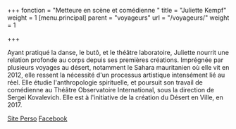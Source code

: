+++
fonction = "Metteure en scène et comédienne "
title = "Juliette Kempf"
weight = 1
[menu.principal]
parent = "voyageurs"
url = "/voyageurs/"
weight = 1

+++


Ayant pratiqué la danse, le butô, et le théâtre laboratoire, Juliette nourrit une relation profonde au corps depuis ses premières créations. Imprégnée par plusieurs voyages au désert, notamment le Sahara mauritanien où elle vit en 2012, elle ressent la nécessité d'un processus artistique intensément lié au réel. Elle étudie l'anthropologie spirituelle, et poursuit son travail de comédienne au Théâtre Observatoire International, sous la direction de Sergei Kovalevich. Elle est à l'initiative de la création du Désert en Ville, en 2017.

[Site Perso](static/dl/blabla.pdf) [Facebook](static/dl/blabla.pdf)